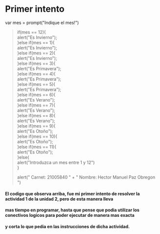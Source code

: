 # Primer intento

var mes = prompt("Indique el mes!")

> <p>if(mes == 12){<br>
>    alert("Es Invierno");<br>
>  }else if(mes == 1){<br>
>    alert("Es Invierno");<br>
>  }else if(mes == 2){<br>
>    alert("Es Invierno");<br>
>  }else if(mes == 3){<br>
>    alert("Es Primavera");<br>
>  }else if(mes == 4){<br>
>    alert("Es Primavera");<br>
>  }else if(mes == 5){<br>
>    alert("Es Primavera");<br> 
>  }else if(mes == 6){<br>
>    alert("Es Verano");<br> 
>  }else if(mes == 7){<br>
>    alert("Es Verano");<br> 
>  }else if(mes == 8){<br>
>    alert("Es Verano");<br>
>  }else if(mes == 9){<br>
>    alert("Es Otoño");<br>
>  }else if(mes == 10){<br>
>    alert("Es Otoño");<br>
>  }else if(mes == 11){<br>
>    alert("Es Otoño");<br> 
>}else{<br>
>   alert("Introduzca un mes entre 1 y 12")<br>
>}<p>
>alert(" Carnet: 21005840 " + " Nombre: Hector Manuel Paz Obregon ")
    




#### El codigo que observa arriba, fue mi primer intento de resolver la actividad 1 de la unidad 2, pero de esta manera lleva
#### mas tiempo en programar, hasta que pense que podia utilizar los conectivos logicos para poder ejecutar de manera mas exacta 
#### y corta lo que pedia en las instrucciones de dicha actividad.
